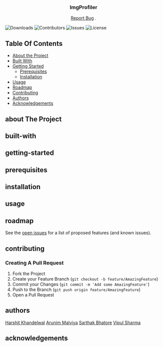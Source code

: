 <br/>
<p align="center">
  <h3 align="center">ImgProfiler</h3>

  <p align="center">
    <a href="https://github.com/harshitk-060/Visionvault/issues">Report Bug</a>
    .
  </p>
</p>

![Downloads](https://img.shields.io/github/downloads/harshitk-060/Visionvault/total) ![Contributors](https://img.shields.io/github/contributors/harshitk-060/Visionvault?color=dark-green) ![Issues](https://img.shields.io/github/issues/harshitk-060/Visionvault) ![License](https://img.shields.io/github/license/harshitk-060/Visionvault) 

## Table Of Contents

* [About the Project](#About-the-project)
* [Built With](#Built-with)
* [Getting Started](#Getting-started)
  * [Prerequisites](#Prerequisites)
  * [Installation](#Installation)
* [Usage](#Usage)
* [Roadmap](#Roadmap)
* [Contributing](#Contributing)
* [Authors](#Authors)
* [Acknowledgements](#Acknowledgements)

## about The Project
## built-with
## getting-started
## prerequisites
## installation
## usage
## roadmap
See the [open issues](https://github.com/harshitk-060/Visionvault/issues) for a list of proposed features (and known issues).
## contributing
### Creating A Pull Request

1. Fork the Project
2. Create your Feature Branch (`git checkout -b feature/AmazingFeature`)
3. Commit your Changes (`git commit -m 'Add some AmazingFeature'`)
4. Push to the Branch (`git push origin feature/AmazingFeature`)
5. Open a Pull Request
## authors
 [Harshit Khandelwal](https://github.com/harshitk-060/)
 [Arunim Malviya](https://github.com)
 [Sarthak Bhatore](https://github.com)
 [Vipul Sharma](https://github.com)
 
## acknowledgements
